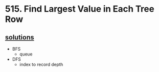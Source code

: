 # 515. Find Largest Value in Each Tree Row

## [solutions](https://leetcode.com/problems/find-largest-value-in-each-tree-row/#/solutions)

+ BFS
    * queue
+ DFS
    * index to record depth